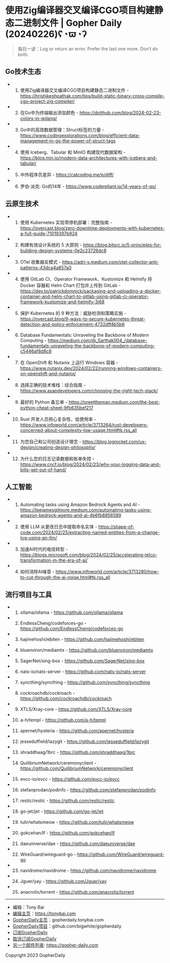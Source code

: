 # 使用Zig编译器交叉编译CGO项目构建静态二进制文件 | Gopher Daily (20240226)ʕ◔ϖ◔ʔ

>每日一谚：Log or return an error. Prefer the last one more. Don’t do both.

## Go技术生态


- 1. 使用Zig编译器交叉编译CGO项目构建静态二进制文件 - https://hrishikeshpathak.com/tips/build-static-binary-cross-compile-cgo-project-zig-compiler/

- 2. 在Go中为终端输出添加颜色 - https://dolthub.com/blog/2024-02-23-colors-in-golang/

- 3. Go中的高效数据管理：Struct标签的力量 - https://www.codingexplorations.com/blog/efficient-data-management-in-go-the-power-of-struct-tags

- 4. 使用 Iceberg、Tabular 和 MinIO 构建现代数据架构 - https://blog.min.io/modern-data-architectures-with-iceberg-and-tabular/

- 5. 中外程序员差异 - https://catcoding.me/p/diff/

- 6. 罗伯·派克: Go的14年 - https://www.codereliant.io/14-years-of-go/


## 云原生技术


- 1. 使用 Kubernetes 实现零停机部署：完整指南 - https://overcast.blog/zero-downtime-deployments-with-kubernetes-a-full-guide-71019397b924

- 2. 构建有效设计系统的 5 大原则 - https://blog.bitsrc.io/5-principles-for-building-design-systems-0e2c23726dc8

- 3. OTel 收集器反模式 - https://adri-v.medium.com/otel-collector-anti-patterns-43dca4a857a0

- 4. 使用 GitLab CI、Operator Framework、Kustomize 和 Helmify 将 Docker 容器和 Helm Chart 打包并上传到 GitLab - https://dev.to/patrickdomnick/packaging-and-uploading-a-docker-container-and-helm-chart-to-gitlab-using-gitlab-ci-operator-framework-kustomize-and-helmify-3j68

- 5. 保护 Kubernetes 的 9 种方法：威胁检测和策略实施 - https://overcast.blog/9-ways-to-secure-kubernetes-threat-detection-and-policy-enforcement-4732dff4b5b6

- 6. Database Fundamentals: Unraveling the Backbone of Modern Computing - https://medium.com/@_Sarthak004_/database-fundamentals-unraveling-the-backbone-of-modern-computing-c5446af8d8c8

- 7. 在 OpenShift 和 Nutanix 上运行 Windows 容器 - https://www.nutanix.dev/2024/02/22/running-windows-containers-on-openshift-and-nutanix/

- 8. 选择正确的技术堆栈：综合指南 - https://www.asapdevelopers.com/choosing-the-right-tech-stack/

- 9. 最好的 Python 备忘单 - https://preettheman.medium.com/the-best-python-cheat-sheet-9fb635bef217

- 10. Rust 开发人员担心复杂性、低使用率 - https://www.infoworld.com/article/3713264/rust-developers-concerned-about-complexity-low-usage.html#tk.rss_all

- 11. 为您自己和公司创造设计理念 - https://blog.logrocket.com/ux-design/creating-design-philosophy/

- 12. 为什么您的日志记录数据和账单失控 - https://www.cncf.io/blog/2024/02/23/why-your-logging-data-and-bills-get-out-of-hand/


## 人工智能


- 1. Automating tasks using Amazon Bedrock Agents and AI - https://leejamesgilmore.medium.com/automating-tasks-using-amazon-bedrock-agents-and-ai-4b6fb8856589

- 2. 使用 LLM 从更改日志中提取命名实体 - https://shape-of-code.com/2024/02/25/extracting-named-entities-from-a-change-log-using-an-llm/

- 3. 加速AI时代的电信转型 - https://blogs.microsoft.com/blog/2024/02/25/accelerating-telco-transformation-in-the-era-of-ai/

- 4. 如何消除AI噪音 - https://www.infoworld.com/article/3713280/how-to-cut-through-the-ai-noise.html#tk.rss_all


## 流行项目与工具


- 1. ollama/ollama - https://github.com/ollama/ollama

- 2. EndlessCheng/codeforces-go - https://github.com/EndlessCheng/codeforces-go

- 3. hajimehoshi/ebiten - https://github.com/hajimehoshi/ebiten

- 4. bluenviron/mediamtx - https://github.com/bluenviron/mediamtx

- 5. SagerNet/sing-box - https://github.com/SagerNet/sing-box

- 6. nats-io/nats-server - https://github.com/nats-io/nats-server

- 7. syncthing/syncthing - https://github.com/syncthing/syncthing

- 8. cockroachdb/cockroach - https://github.com/cockroachdb/cockroach

- 9. XTLS/Xray-core - https://github.com/XTLS/Xray-core

- 10. a-h/templ - https://github.com/a-h/templ

- 11. apernet/hysteria - https://github.com/apernet/hysteria

- 12. jesseduffield/lazygit - https://github.com/jesseduffield/lazygit

- 13. shraddhaag/1brc - https://github.com/shraddhaag/1brc

- 14. QuilibriumNetwork/ceremonyclient - https://github.com/QuilibriumNetwork/ceremonyclient

- 15. evcc-io/evcc - https://github.com/evcc-io/evcc

- 16. stefanprodan/podinfo - https://github.com/stefanprodan/podinfo

- 17. restic/restic - https://github.com/restic/restic

- 18. go-jet/jet - https://github.com/go-jet/jet

- 19. tulir/whatsmeow - https://github.com/tulir/whatsmeow

- 20. gokcehan/lf - https://github.com/gokcehan/lf

- 21. daeuniverse/dae - https://github.com/daeuniverse/dae

- 22. WireGuard/wireguard-go - https://github.com/WireGuard/wireguard-go

- 23. navidrome/navidrome - https://github.com/navidrome/navidrome

- 24. Jguer/yay - https://github.com/Jguer/yay

- 25. anacrolix/torrent - https://github.com/anacrolix/torrent


----

- 编辑：Tony Bai
- [编辑主页](https://tonybai.com)：https://tonybai.com
- [GopherDaily主页](https://gopherdaily.tonybai.com)：gopherdaily.tonybai.com
- [GopherDaily项目](https://github.com/bigwhite/gopherdaily)：github.com/bigwhite/gopherdaily
- [订阅GopherDaily](https://gopherdaily.tonybai.com/subscribe)
- [取消订阅GopherDaily](https://gopherdaily.tonybai.com/unsubscribe)
- [另一个邮件列表](https://gopher-daily.com): https://gopher-daily.com

Copyright 2023 GopherDaily
